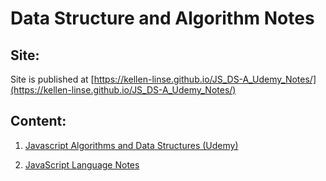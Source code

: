 # Data Structure and Algorithm Notes

## Site:

Site is published at [https://kellen-linse.github.io/JS_DS-A_Udemy_Notes/](https://kellen-linse.github.io/JS_DS-A_Udemy_Notes/)


## Content:

1. [Javascript Algorithms and Data Structures (Udemy)](/JS_Algorithms_and_Data_Structures/index.md)

2. [JavaScript Language Notes](./JavaScript_Notes/notes.md)


